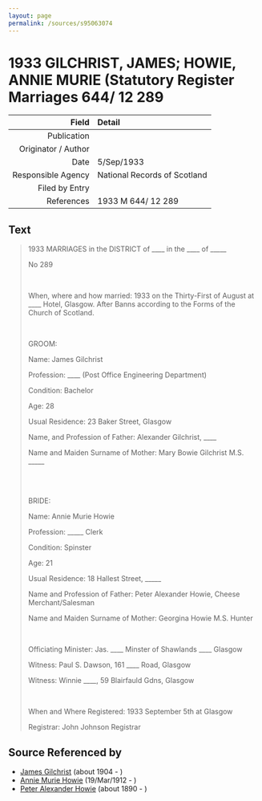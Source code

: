 ```yaml
---
layout: page
permalink: /sources/s95063074
---
```


# 1933 GILCHRIST, JAMES; HOWIE, ANNIE MURIE (Statutory Register Marriages 644/ 12 289

Field | Detail
---:|:---
Publication | 
Originator / Author | 
Date | 5/Sep/1933
Responsible Agency | National Records of Scotland
Filed by Entry | 
References | 1933 M 644/ 12 289

## Text

> 1933 MARRIAGES in the DISTRICT of ____ in the ____ of _____
>
> No 289
>
> <br/>
>
> When, where and how married: 1933 on the Thirty-First of August at ____ Hotel, Glasgow. After Banns according to the Forms of the Church of Scotland.
>
> <br/>
>
> GROOM:
>
> Name: James Gilchrist
>
> Profession: ____ (Post Office Engineering Department)
>
> Condition: Bachelor
>
> Age: 28
>
> Usual Residence: 23 Baker Street, Glasgow
>
> Name, and Profession of Father: Alexander Gilchrist, ____
>
> Name and Maiden Surname of Mother: Mary Bowie Gilchrist M.S. _____
>
> <br/>
>
> <br/>
>
> BRIDE:
>
> Name: Annie Murie Howie
>
> Profession: _____ Clerk
>
> Condition: Spinster
>
> Age: 21
>
> Usual Residence: 18 Hallest Street, _____
>
> Name and Profession of Father: Peter Alexander Howie, Cheese Merchant/Salesman
>
> Name and Maiden Surname of Mother: Georgina Howie M.S. Hunter
>
> <br/>
>
> Officiating Minister: Jas. ____ Minster of Shawlands ____ Glasgow
>
> Witness: Paul S. Dawson, 161 ____ Road, Glasgow
>
> Witness: Winnie ____, 59 Blairfauld Gdns, Glasgow
>
> <br/>
>
> When and Where Registered: 1933 September 5th at Glasgow
>
> Registrar: John  Johnson Registrar
>

## Source Referenced by

* [James Gilchrist](../people/@43287262@-james-gilchrist-b1904-d.md) (about 1904 - )
* [Annie Murie Howie](../people/@89893535@-annie-murie-howie-b1912-3-19-d.md) (19/Mar/1912 - )
* [Peter Alexander Howie](../people/@60521938@-peter-alexander-howie-b1890-d.md) (about 1890 - )
